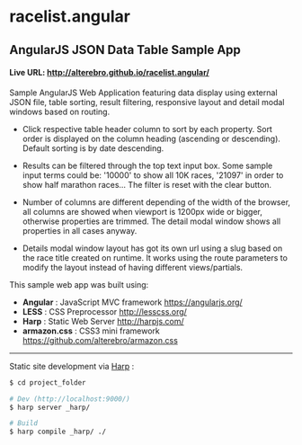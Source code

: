 # racelist.angular

## AngularJS JSON Data Table Sample App

#### Live URL: http://alterebro.github.io/racelist.angular/


Sample AngularJS Web Application featuring data display using external JSON file, table sorting, result filtering, responsive layout and detail modal windows based on routing.

- Click respective table header column to sort by each property. Sort order is displayed on the column heading (ascending or descending). Default sorting is by date descending.

- Results can be filtered through the top text input box. Some sample input terms could be: '10000' to show all 10K races, '21097' in order to show half marathon races... The filter is reset with the clear button.

- Number of columns are different depending of the width of the browser, all columns are showed when viewport is 1200px wide or bigger, otherwise properties are trimmed. The detail modal window shows all properties in all cases anyway.

- Details modal window layout has got its own url using a slug based on the race title created on runtime. It works using the route parameters to modify the layout instead of 
having different views/partials.



This sample web app was built using:
	
- **Angular** : JavaScript MVC framework https://angularjs.org/
- **LESS** : CSS Preprocessor http://lesscss.org/
- **Harp** : Static Web Server http://harpjs.com/
- **armazon.css** : CSS3 mini framework https://github.com/alterebro/armazon.css


---

Static site development via [Harp](http://harpjs.com/docs/development/) : 

```sh
$ cd project_folder

# Dev (http://localhost:9000/)
$ harp server _harp/

# Build
$ harp compile _harp/ ./ 
```
